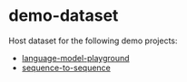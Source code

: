 # demo-dataset

Host dataset for the following demo projects:

- [language-model-playground](https://github.com/ProFatXuanAll/language-model-playground)
- [sequence-to-sequence](https://github.com/ProFatXuanAll/sequence-to-sequence)
